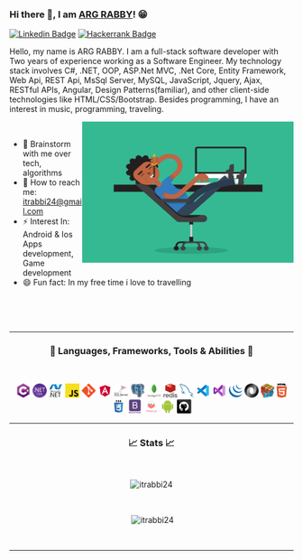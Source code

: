 ### Hi there 👋, I am [ARG RABBY](https://github.com/itrabbi24/)! 😁
[![Linkedin Badge](https://img.shields.io/badge/LinkedIn-0077B5?style=for-the-badge&logo=linkedin&logoColor=white)](https://www.linkedin.com/in/itrabbi24)
[![Hackerrank Badge](https://img.shields.io/badge/HackerEarth-%232C3454.svg?&style=for-the-badge&logo=HackerEarth&logoColor=Blue)](https://www.hackerrank.com/itrabbi24)


Hello, my name is ARG RABBY. I am a full-stack software developer with Two years of experience working as a Software Engineer. My technology stack involves C#, .NET, OOP, ASP.Net MVC, .Net Core, Entity Framework, Web Api, REST Api, MsSql Server, MySQL, JavaScript, Jquery, Ajax, RESTful APIs, Angular, Design Patterns(familiar), and other client-side technologies like HTML/CSS/Bootstrap. Besides programming, I have an interest in music, programming, traveling.

<img align="right" height="250" width="375" alt="" src="https://raw.githubusercontent.com/itrabbi24/itrabbi24/main/gifs/coder.gif" />&nbsp;&nbsp;&nbsp;
<br>

- 💬 Brainstorm with me over tech, algorithms
- 📧 How to reach me: itrabbi24@gmail.com
- ⚡ Interest In: Android & Ios Apps development, Game development
- 😄 Fun fact: In my free time i love to travelling


<br><br><br>



<hr>
<h3 align="center">💎 Languages, Frameworks, Tools & Abilities 💎</h2>
<br>
<p align="center">
  <code><img title="C#" height="25" src="https://raw.githubusercontent.com/itrabbi24/itrabbi24/main/icon/cSharp.svg"></code>
  <code><img title=".NetCore" height="25" src="https://raw.githubusercontent.com/itrabbi24/itrabbi24/main/icon/dotnetcore.svg"></code>
  <code><img title=".Net" height="25" src="https://raw.githubusercontent.com/itrabbi24/itrabbi24/main/icon/dot-net-original-wordmark.svg"></code>
  <code><img title="Javascript" height="25" src="https://raw.githubusercontent.com/itrabbi24/itrabbi24/main/icon/javascript.svg"></code>
  <code><img title="Git" height="25" src="https://raw.githubusercontent.com/itrabbi24/itrabbi24/main/icon/git-original.svg"></code>
  <code><img title="AngularJS" height="25" src="https://raw.githubusercontent.com/itrabbi24/itrabbi24/main/icon/angular.svg"></code>
  <code><img title="MsSQL" height="25" src="https://raw.githubusercontent.com/itrabbi24/itrabbi24/main/icon/mssql.svg"></code>
  <code><img title="PostgreSQL" height="25" src="https://raw.githubusercontent.com/itrabbi24/itrabbi24/main/icon/postgresql.svg"></code>
  <code><img title="Mongodb" height="25" src="https://raw.githubusercontent.com/itrabbi24/itrabbi24/main/icon/mongodb-original-wordmark.svg"></code>
  <code><img title="Redis" height="25" src="https://raw.githubusercontent.com/itrabbi24/itrabbi24/main/icon/redis-original-wordmark.svg"></code>
  <code><img title="Mysql" height="25" src="https://raw.githubusercontent.com/itrabbi24/itrabbi24/main/icon/mysql.svg"></code>
  <code><img title="Visual Studio Code" height="25" src="https://raw.githubusercontent.com/itrabbi24/itrabbi24/main/icon/icons8-visual-studio-code-2019.svg"></code>
  <code><img title="Microsoft Visual Studio" height="25" src="https://raw.githubusercontent.com/itrabbi24/itrabbi24/main/icon/icons8-visual-studio-2019.svg"></code>
  <code><img title="JQuery" height="25" src="https://raw.githubusercontent.com/itrabbi24/itrabbi24/main/icon/jquery-original.svg"></code>
  <code><img title="JSON" height="25" src="https://raw.githubusercontent.com/itrabbi24/itrabbi24/main/icon/json.svg"></code>
  <code><img title="Problem Solving" height="25" src="https://raw.githubusercontent.com/itrabbi24/itrabbi24/main/icon/problemSolving.png"></code>
  <code><img title="HTML5" height="25" src="https://raw.githubusercontent.com/itrabbi24/itrabbi24/main/icon/html5.svg"></code>
  <code><img title="CSS" height="25" src="https://raw.githubusercontent.com/itrabbi24/itrabbi24/main/icon/css.svg"></code>
  <code><img title="Bootstrap" height="25" src="https://raw.githubusercontent.com/itrabbi24/itrabbi24/main/icon/bootstrap-plain-wordmark.svg"></code>
  <code><img title="Chartjs" height="25" src="https://raw.githubusercontent.com/itrabbi24/itrabbi24/main/icon/chartjs.svg"></code>
  <code><img title="Android" height="25" src="https://raw.githubusercontent.com/itrabbi24/itrabbi24/main/icon/android.svg"></code>
  <code><img title="GitHub" height="25" src="https://raw.githubusercontent.com/itrabbi24/itrabbi24/main/icon/github.svg"></code>

</p>
<hr>

<h3 align="center">📈 Stats 📈</h2>
<br>
<p align=center>
  <div align=center>
    <p><img align="center" src="https://github-readme-stats.vercel.app/api/top-langs?username=itrabbi24&show_icons=true&locale=en&layout=compact" alt="itrabbi24" /></p>
  </div>
  <br>
  <div align=center>
    <p>&nbsp;<img align="center" src="https://github-readme-stats.vercel.app/api?username=itrabbi24&show_icons=true&locale=en" alt="itrabbi24" /></p>
  </div>
  <br>
</p>

<hr>

